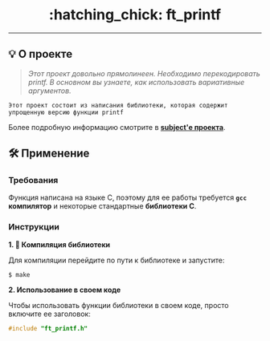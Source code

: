 <h1 align="center">
	:hatching_chick: ft_printf
</h1>

---

## 💡 О проекте

> _Этот проект довольно прямолинеен. Необходимо перекодировать printf. В основном вы узнаете, как использовать вариативные аргументов._

	Этот проект состоит из написания библиотеки, которая содержит 
	упрощенную версию функции printf

Более подробную информацию смотрите в [**subject'е проекта**](01_ft_printf_en.pdf).


## 🛠️ Применение

### Требования

Функция написана на языке C, поэтому для ее работы требуется **`gcc` компилятор** и некоторые стандартные **библиотеки C**.

### Инструкции

**1. :closed_book: Компиляция библиотеки**

Для компиляции перейдите по пути к библиотеке и запустите:

```shell
$ make
```

**2. Использование в своем коде**

Чтобы использовать функции библиотеки в своем коде, просто включите ее заголовок:

```C
#include "ft_printf.h"
```
